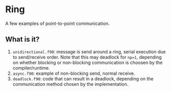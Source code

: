 Ring
====

A few examples of point-to-point communication.

What is it?
-----------
1. `unidirectional.f90`: message is send around a ring, serial execution
    due to send/receive order.  Note that this may deadlock for `np=1`,
    depending on whether blocking or non-blocking communication is choosen
    by the  compiler/runtime.
1. `async.f90`: example of non-blocking send, normal receive.
1. `deadlock.f90`: code that can result in a deadlock, depending on
    the communication method chosen by the implementation.
